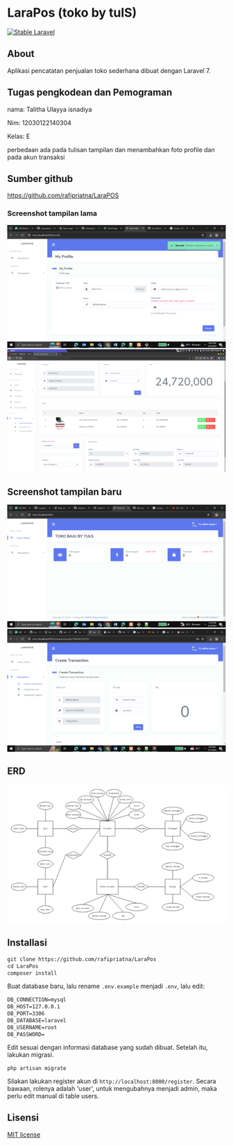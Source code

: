 # LaraPos (toko by tulS)
[![Stable Laravel](https://poser.pugx.org/laravel/framework/v/stable.svg)](https://packagist.org/packages/laravel/framework)

## About
Aplikasi pencatatan penjualan toko sederhana dibuat dengan Laravel 7.

## Tugas pengkodean dan Pemograman
nama: Talitha Ulayya isnadiya

Nim: 12030122140304

Kelas: E

perbedaan ada pada tulisan tampilan dan menambahkan foto profile dan pada akun transaksi

## Sumber github
https://github.com/rafipriatna/LaraPOS

### Screenshot tampilan lama
![image](https://github.com/TalithaUlayya/PengkodeanDanPemrograman-Sistem-Penjualan-Baju/blob/main/Screenshot%20(713).png)
![Screenshot transaksi](transaksi.png)

## Screenshot tampilan baru
![image](https://github.com/TalithaUlayya/PengkodeanDanPemrograman-Sistem-Penjualan-Baju/blob/main/Screenshot%20(718).png)
![image](https://github.com/TalithaUlayya/PengkodeanDanPemrograman-Sistem-Penjualan-Baju/blob/main/Screenshot%20(720).png)

## ERD
![image](https://github.com/TalithaUlayya/PengkodeanDanPemrograman-Sistem-Penjualan-Baju/blob/main/ERD.png)

## Installasi
```
git clone https://github.com/rafipriatna/LaraPos
cd LaraPos
composer install
```
Buat database baru, lalu rename `.env.example` menjadi `.env`, lalu edit:
```
DB_CONNECTION=mysql
DB_HOST=127.0.0.1
DB_PORT=3306
DB_DATABASE=laravel
DB_USERNAME=root
DB_PASSWORD=
```
Edit sesuai dengan informasi database yang sudah dibuat.
Setelah itu, lakukan migrasi.
```
php artisan migrate
```
Silakan lakukan register akun di `http://localhost:8000/register`. Secara bawaan, rolenya adalah 'user', untuk mengubahnya
menjadi admin, maka perlu edit manual di table users.

## Lisensi
[MIT license](https://opensource.org/licenses/MIT)
